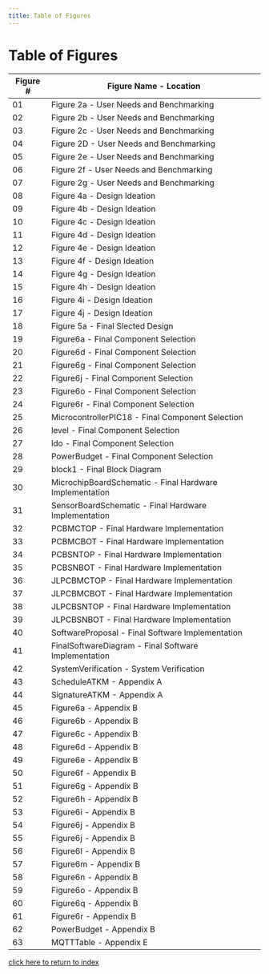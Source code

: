```yaml
---
title: Table of Figures
---
```


# Table of Figures

| Figure # | Figure Name - Location |
| --- | --- |
| 01 | Figure 2a - User Needs and Benchmarking |
| 02 | Figure 2b - User Needs and Benchmarking |
| 03 | Figure 2c - User Needs and Benchmarking |
| 04 | Figure 2D - User Needs and Benchmarking |
| 05 | Figure 2e - User Needs and Benchmarking |
| 06 | Figure 2f - User Needs and Benchmarking |
| 07 | Figure 2g - User Needs and Benchmarking |
| 08 | Figure 4a - Design Ideation |
| 09 | Figure 4b - Design Ideation |
| 10 | Figure 4c - Design Ideation |
| 11 | Figure 4d - Design Ideation |
| 12 | Figure 4e - Design Ideation |
| 13 | Figure 4f - Design Ideation |
| 14 | Figure 4g - Design Ideation |
| 15 | Figure 4h - Design Ideation |
| 16 | Figure 4i - Design Ideation |
| 17 | Figure 4j - Design Ideation |
| 18 | Figure 5a - Final Slected Design |
| 19 | Figure6a - Final Component Selection |
| 20 | Figure6d - Final Component Selection |
| 21 | Figure6g - Final Component Selection |
| 22 | Figure6j - Final Component Selection |
| 23 | Figure6o - Final Component Selection |
| 24 | Figure6r - Final Component Selection |
| 25 | MicrocontrollerPIC18 - Final Component Selection |
| 26 | level - Final Component Selection |
| 27 | ldo - Final Component Selection |
| 28 | PowerBudget - Final Component Selection |
| 29 | block1 - Final Block Diagram |
| 30 | MicrochipBoardSchematic - Final Hardware Implementation |
| 31 | SensorBoardSchematic - Final Hardware Implementation |
| 32 | PCBMCTOP - Final Hardware Implementation |
| 33 | PCBMCBOT - Final Hardware Implementation |
| 34 | PCBSNTOP - Final Hardware Implementation |
| 35 | PCBSNBOT - Final Hardware Implementation |
| 36 | JLPCBMCTOP - Final Hardware Implementation |
| 37 | JLPCBMCBOT - Final Hardware Implementation |
| 38 | JLPCBSNTOP - Final Hardware Implementation |
| 39 | JLPCBSNBOT - Final Hardware Implementation |
| 40 | SoftwareProposal - Final Software Implementation |
| 41 | FinalSoftwareDiagram - Final Software Implementation|
| 42 | SystemVerification - System Verification |
| 43 | ScheduleATKM - Appendix A |
| 44 | SignatureATKM - Appendix A|
| 45 | Figure6a - Appendix B |
| 46 | Figure6b - Appendix B |
| 47 | Figure6c - Appendix B |
| 48 | Figure6d - Appendix B |
| 49 | Figure6e - Appendix B |
| 50 | Figure6f - Appendix B |
| 51 | Figure6g - Appendix B |
| 52 | Figure6h - Appendix B |
| 53 | Figure6i - Appendix B |
| 54 | Figure6j - Appendix B |
| 55 | Figure6j - Appendix B |
| 56 | Figure6l - Appendix B |
| 57 | Figure6m - Appendix B |
| 58 | Figure6n - Appendix B |
| 59 | Figure6o - Appendix B |
| 60 | Figure6q - Appendix B |
| 61 | Figure6r - Appendix B |
| 62 | PowerBudget - Appendix B|
| 63 | MQTTTable - Appendix E |

[click here to return to index](/index)

